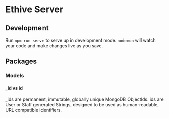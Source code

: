 # Ethive Server

## Development
Run `npm run serve` to serve up in development mode. `nodemon` will watch your code and make changes live as you save.

## Packages

### Models

#### _id vs id
_ids are permanent, immutable, globally unique MongoDB ObjectIds. ids are User or Staff generated Strings, designed to be used as human-readable, URL compatible identifiers.